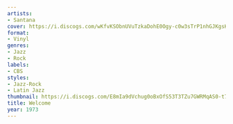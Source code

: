 ```yaml
---
artists:
- Santana
cover: https://i.discogs.com/wKfvKSObnUVuTzkaDohE0Ogy-c0w3sTrP1nhGJKgsKc/rs:fit/g:sm/q:90/h:596/w:600/czM6Ly9kaXNjb2dz/LWRhdGFiYXNlLWlt/YWdlcy9SLTQyOTk4/MTQtMTYxNjQxMzQw/MS01MjA5LmpwZWc.jpeg
format:
- Vinyl
genres:
- Jazz
- Rock
labels:
- CBS
styles:
- Jazz-Rock
- Latin Jazz
thumbnail: https://i.discogs.com/E8mIa9dVchug0oBxOfS53T3TZu7GWRMqAS0-t7Vfv1A/rs:fit/g:sm/q:40/h:150/w:150/czM6Ly9kaXNjb2dz/LWRhdGFiYXNlLWlt/YWdlcy9SLTQyOTk4/MTQtMTYxNjQxMzQw/MS01MjA5LmpwZWc.jpeg
title: Welcome
year: 1973
---
```

